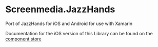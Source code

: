 Screenmedia.JazzHands
=====================

Port of JazzHands for iOS and Android for use with Xamarin

Documentation for the iOS version of this Library can be found on the [component store](https://components.xamarin.com/view/jazzhands)

